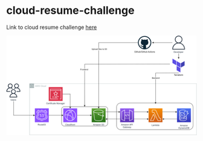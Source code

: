 # cloud-resume-challenge

Link to cloud resume challenge [here](https://cloudresumechallenge.dev/docs/the-challenge/aws/)

![Image](diagram/CRCdiagram.drawio.svg)